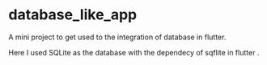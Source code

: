 # database_like_app

A mini project to get used to the integration of database in flutter.

Here I used SQLite as the database with the dependecy of sqflite in flutter .


